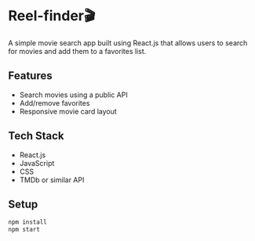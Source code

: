# Reel-finder🎬

A simple movie search app built using React.js that allows users to search for movies and add them to a favorites list.

## Features
- Search movies using a public API
- Add/remove favorites
- Responsive movie card layout

## Tech Stack
- React.js
- JavaScript
- CSS
- TMDb or similar API

## Setup
```bash
npm install
npm start
